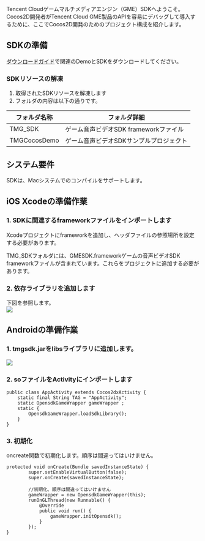 Tencent Cloudゲームマルチメディアエンジン（GME）SDKへようこそ。Cocos2D開発者がTencent Cloud GME製品のAPIを容易にデバッグして導入するために、ここでCocos2D開発のためのプロジェクト構成を紹介します。

## SDKの準備

[ダウンロードガイド](https://cloud.tencent.com/document/product/607/18521)で関連のDemoとSDKをダウンロードしてください。

### SDKリソースの解凍

1. 取得されたSDKリソースを解凍します
2. フォルダの内容は以下の通りです。

|フォルダ名称                     | フォルダ詳細
| ----------------------|-----------------------------------        |
| TMG_SDK                    |ゲーム音声ビデオSDK frameworkファイル        |
| TMGCocosDemo          |ゲーム音声ビデオSDKサンプルプロジェクト                        |

## システム要件

SDKは、Macシステムでのコンパイルをサポートします。

## iOS Xcodeの準備作業

### 1. SDKに関連するframeworkファイルをインポートします

Xcodeプロジェクトにframeworkを追加し、ヘッダファイルの参照場所を設定する必要があります。

TMG_SDKフォルダには、GMESDK.frameworkゲームの音声ビデオSDK frameworkファイルが含まれています。これらをプロジェクトに追加する必要があります。

### 2. 依存ライブラリを追加します

下図を参照します。  
![](https://main.qcloudimg.com/raw/b6156b8c7a596248c148607070e38f67.png)

## Androidの準備作業

### 1. tmgsdk.jarをlibsライブラリに追加します。

![](https://main.qcloudimg.com/raw/fe1bde45a15f273aa9b9707420bb2696.png)

### 2. soファイルをActivityにインポートします

```
public class AppActivity extends Cocos2dxActivity {
    static final String TAG = "AppActivity";
    static OpensdkGameWrapper gameWrapper ;
    static {
        OpensdkGameWrapper.loadSdkLibrary();
    }
}
```

### 3. 初期化

oncreate関数で初期化します。順序は間違ってはいけません。
```
protected void onCreate(Bundle savedInstanceState) {
        super.setEnableVirtualButton(false);
        super.onCreate(savedInstanceState);

        //初期化、順序は間違ってはいけません
        gameWrapper = new OpensdkGameWrapper(this);
        runOnGLThread(new Runnable() {
            @Override
            public void run() {
                gameWrapper.initOpensdk();
            }
        });
}
```

